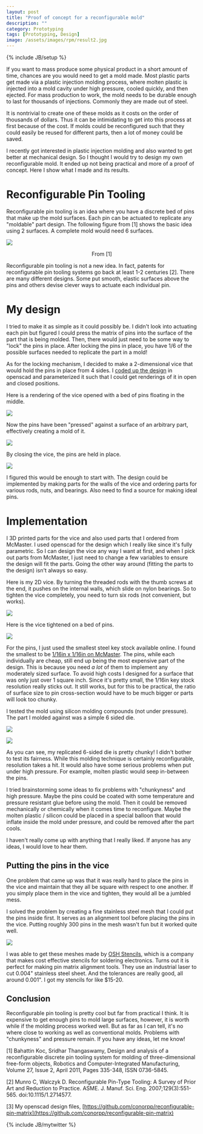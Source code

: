 ```yaml
---
layout: post
title: "Proof of concept for a reconfigurable mold"
description: ""
category: Prototyping
tags: [Prototyping, Design]
image: /assets/images/rpm/result2.jpg
---
```

{% include JB/setup %}

If you want to mass produce some physical product in a short amount of time,
chances are you would need to get a mold made.  Most plastic parts get made via a
plastic injection molding process, where molten plastic is injected into a mold cavity under
high pressure, cooled quickly, and then ejected.  For mass production to work, the mold needs
to be durable enough to last for thousands of injections.  Commonly they are made out of steel.

It is nontrivial to create one of these molds as it costs on the order of thousands of dollars.  Thus it can
be intimidating to get into this process at first because of the cost.  If molds could be reconfigured
such that they could easily be reused for different parts, then a lot of money could be saved.

I recently got interested in plastic injection molding and also wanted to get
better at mechanical design.  So I thought I would try to design my own
reconfigurable mold.  It ended up not being practical and more of a proof of
concept.  Here I show what I made and its results.


# Reconfigurable Pin Tooling

Reconfigurable pin tooling is an idea where you have a discrete bed of pins that make up the mold surfaces.  Each pin can
be actuated to replicate any "moldable" part design.  The following figure from [1] shows the basic idea using 2 surfaces.
A complete mold would need 6 surfaces.

![](/assets/images/rpm/overview.png)
<center class="caption">From [1]</center>

Reconfigurable pin tooling is not a new idea.  In fact, patents for reconfigurable pin tooling systems go back at least 1-2 centuries [2].
There are many different designs.  Some put smooth, elastic surfaces above the pins and others devise clever ways to actuate each individual pin.

# My design

I tried to make it as simple as it could possibly be.  I didn't look into actuating each pin but figured
I could press the matrix of pins into the surface of the part that is being molded.  Then, there would just
need to be some way to "lock" the pins in place.  After locking the pins in place, you have 1/6 of the possible surfaces
needed to replicate the part in a mold!

As for the locking mechanism, I decided to make a 2-dimensional vice that would hold the pins in place from 4 sides.
I [coded up the design](https://github.com/conorpp/reconfigurable-pin-matrix) 
in openscad and parameterized it such that I could get renderings of it in open and closed positions.

Here is a rendering of the vice opened with a bed of pins floating in the middle.

![](/assets/images/rpm/open.png)

Now the pins have been "pressed" against a surface of an arbitrary part, effectively creating a mold of it.

![](/assets/images/rpm/molded.png)

By closing the vice, the pins are held in place.

![](/assets/images/rpm/closed.png)

I figured this would be enough to start with.  The design could be implemented by making parts for the walls of the vice
and ordering parts for various rods, nuts, and bearings.  Also need to find a source for making ideal pins.

# Implementation

I 3D printed parts for the vice and also used parts that I ordered from
McMaster.  I used openscad for the design which I really like since it's fully
parametric.  So I can design the vice any way I want at first, and when I pick out
parts from McMaster, I just need to change a few variables to ensure the design
will fit the parts.  Going the other way around (fitting the parts to the
design) isn't always so easy.

Here is my 2D vice.  By turning the threaded rods with the thumb screws at the end, it pushes on the internal walls, which slide
on nylon bearings.  So to tighten the vice completely, you need to turn six rods (not convenient, but works).

![](/assets/images/rpm/impl_open.jpg)

Here is the vice tightened on a bed of pins.  

![](/assets/images/rpm/impl_closed.jpg)

For the pins, I just used the smallest steel key stock available online.
I found the smallest to be [1/16in x 1/16in on McMaster](https://www.mcmaster.com/#98535a120/=188c0h1).  The pins, while each individually are
cheap, still end up being the most expensive part of the design.  This is because you need *a lot* of them to implement any moderately sized surface.
To avoid high costs I designed for a surface that was only just over 1 square inch.  Since it's pretty small, the 1/16in key stock resolution
really sticks out.  It still works, but for this to be practical, the ratio of surface size to pin cross-section would have to be much bigger or parts
will look too chunky.


I tested the mold using silicon molding compounds (not under pressure).  The part I molded against was a simple 6 sided die.

![](/assets/images/rpm/result1.jpg)

![](/assets/images/rpm/result2.jpg)

As you can see, my replicated 6-sided die is pretty chunky!  I didn't bother to test its fairness.
While this molding technique is certainly reconfigurable, resolution takes a hit.  It would also
have some serious problems when put under high pressure.   For example, molten plastic would seep in-between the pins.

I tried brainstorming some ideas to fix problems with "chunkyness" and high pressure.  Maybe the pins could be coated
with some temperature and pressure resistant glue before using the mold.  Then it could be removed mechanically or chemically
when it comes time to reconfigure.  Maybe the molten plastic / silicon could be placed in a special balloon that would
inflate inside the mold under pressure, and could be removed after the part cools.

I haven't really come up with anything that I really liked.  If anyone has any ideas, I would love to hear them.

## Putting the pins in the vice

One problem that came up was that it was really hard to place the pins in the vice and maintain that they all be square with
respect to one another.  If you simply place them in the vice and tighten, they would all be a jumbled mess.

I solved the problem by creating a fine stainless steel mesh that I could put the pins inside first.  It serves as an alignment
tool before placing the pins in the vice.  Putting roughly 300 pins in the mesh wasn't fun but it worked quite well.

![](/assets/images/rpm/mesh.jpg)

I was able to get these meshes made by [OSH Stencils](https://www.oshstencils.com/#), which is a company that
makes cost effective stencils for soldering electronics.  Turns out it is perfect for making pin matrix alignment tools.
They use an industrial laser to cut 0.004" stainless steel sheet.  And the tolerances are really good, all around 0.001".
I got my stencils for like $15-20.

## Conclusion

Reconfigurable pin tooling is pretty cool but far from practical I think.  It is expensive to get enough pins to
mold large surfaces, however, it is worth while if the molding process worked well.  But as far as I can tell, it's no where
close to working as well as conventional molds.  Problems with "chunkyness" and pressure remain.  If you have any ideas,
let me know!


[1] Bahattin Koc, Sridhar Thangaswamy, Design and analysis of a reconfigurable discrete pin tooling system for molding of three-dimensional free-form objects, Robotics and Computer-Integrated Manufacturing, Volume 27, Issue 2, April 2011, Pages 335-348, ISSN 0736-5845.

[2] Munro C, Walczyk D. Reconfigurable Pin-Type Tooling: A Survey of Prior Art and Reduction to Practice. ASME. J. Manuf. Sci. Eng. 2007;129(3):551-565. doi:10.1115/1.2714577.

[3] My openscad design files, [https://github.com/conorpp/reconfigurable-pin-matrix](https://github.com/conorpp/reconfigurable-pin-matrix)


{% include JB/mytwitter %}
